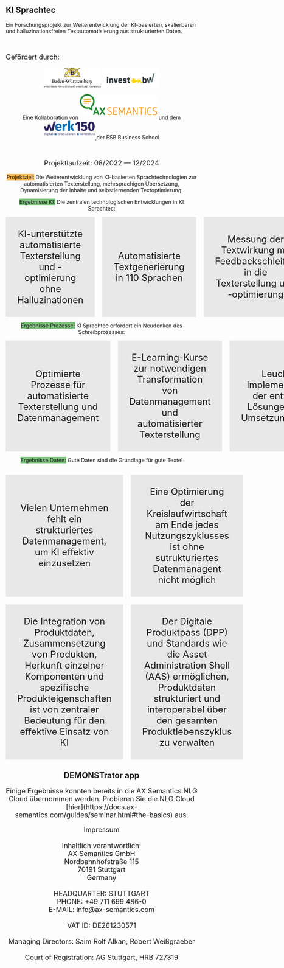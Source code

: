 ## KI Sprachtec

Ein Forschungsprojekt zur Weiterentwicklung der KI-basierten, skalierbaren und halluzinationsfreien Textautomatisierung aus strukturierten Daten.

<br>
<p style="font-size: 18px;">Gef&ouml;rdert durch:</p>
<center><img src="/assets/logos/bwlogo.jpg" width=150> <img src="/assets/logos/investbw_full.png" width=150>
<!---
<p style="font-size: 14px;">Nutzen Sie die Pfeiltasten Ihrer Tastatur zur Navigation.</p>
-->



Eine Kollaboration von 
<a href="https://ax-semantics.com" target="_blank" style="vertical-align: bottom;">
  <img src="assets/logos/AXS_Logo_full_RGB_300dpi.png" style="height: 55px; vertical-align: bottom; margin-bottom: 15px;" alt="AX Semantics Logo">
</a> 
und dem
<a href="https://www.esb-business-school.de/forschung/wertschoepfungs-und-logistiksysteme/werk150" target="_blank" style="vertical-align: bottom;">
  <img src="assets/logos/werk150_full.png" style="height: 40px; vertical-align: bottom; margin-bottom: 12px;" alt="Werk150 Logo">
</a>
der ESB Business School
<!---
<center>
  <div style="display: flex; justify-content: center; align-items: center; gap: 40px;">
    <img src="assets/logos/AXS_Logo_full_RGB_300dpi.png" style="height: 60px;">
    <img src="assets/logos/werk150_full.png" style="height: 60px;">
  </div>
</center>
-->

<br>
<p style="font-size: 18px;">Projektlaufzeit: 08/2022 &mdash; 12/2024</p>



<span style="background-color: rgba(248,156,12, 0.7);">Projektziel:</span> Die Weiterentwicklung von KI-basierten Sprachtechnologien zur automatisierten Texterstellung, mehrsprachigen &Uuml;bersetzung, Dynamisierung der Inhalte und selbstlernenden Textoptimierung.



<span style="background-color: rgba(0, 139, 0, 0.5);">Ergebnisse KI:</span> 
<span style="margin: 0;">Die zentralen technologischen Entwicklungen in KI Sprachtec:</span>
<section>
  <div style="display: flex; justify-content: space-between; gap: 20px;">
    <div style="flex: 1; padding: 30px; background-color: rgba(211, 211, 211, 0.5); display: flex; align-items: center; justify-content: center;">
      <p style="font-size: 24px; margin: 0; text-align: center;">KI-unterst&uuml;tzte automatisierte Texterstellung und -optimierung ohne Halluzinationen</p>
    </div>
    <div style="flex: 1; padding: 30px; background-color: rgba(211, 211, 211, 0.5); display: flex; align-items: center; justify-content: center;">
      <p style="font-size: 24px; margin: 0; text-align: center;">Automatisierte Textgenerierung in 110 Sprachen</p>
    </div>
    <div style="flex: 1; padding: 30px; background-color: rgba(211, 211, 211, 0.5); display: flex; align-items: center; justify-content: center;">
      <p style="font-size: 24px; margin: 0; text-align: center;">Messung der Textwirkung mit Feedbackschleifen in die Texterstellung und -optimierung</p>
    </div>
  </div>
</section>



<span style="background-color: rgba(0, 139, 0, 0.5);">Ergebnisse Prozesse:</span> 
<span style="margin: 0;">KI Sprachtec erfordert ein Neudenken des Schreibprozesses:</span>
<section>
  <div style="display: flex; justify-content: space-between; gap: 20px;">
    <div style="flex: 1; padding: 30px; background-color: rgba(211, 211, 211, 0.5); display: flex; align-items: center; justify-content: center;">
      <p style="font-size: 24px; margin: 0;">Optimierte Prozesse für automatisierte Texterstellung und Datenmanagement</p>
    </div>
    <div style="flex: 1; padding: 30px; background-color: rgba(211, 211, 211, 0.5); display: flex; align-items: center; justify-content: center;">
      <p style="font-size: 24px; margin: 0;">E-Learning-Kurse zur notwendigen Transformation von Datenmanagement und automatisierter Texterstellung</p>
    </div>
    <div style="flex: 1; padding: 30px; background-color: rgba(211, 211, 211, 0.5); display: flex; align-items: center; justify-content: center;">
      <p style="font-size: 24px; margin: 0;">Leuchtturm-Implementierungen der entwickelten L&ouml;sungen in realen Umsetzungsprojekten</p>
    </div>
  </div>
</section>




<span style="background-color: rgba(0, 139, 0, 0.5);">Ergebnisse Daten:</span> 
<span style="margin: 0;">Gute Daten sind die Grundlage f&uuml;r gute Texte!</span>

<section style="margin-top: 30px;">
  <div style="display: grid; grid-template-columns: repeat(2, 1fr); gap: 20px;">
    <div style="padding: 30px; background-color: rgba(211, 211, 211, 0.5); display: flex; align-items: center; justify-content: center;">
      <p style="font-size: 24px; margin: 0;">Vielen Unternehmen fehlt ein strukturiertes Datenmanagement, um KI effektiv einzusetzen</p>
    </div>
    <div style="padding: 30px; background-color: rgba(211, 211, 211, 0.5); display: flex; align-items: center; justify-content: center;">
      <p style="font-size: 24px; margin: 0;">Eine Optimierung der Kreislaufwirtschaft am Ende jedes Nutzungszyklusses ist ohne sutrukturiertes Datenmanagent nicht m&ouml;glich</p>
    </div>
    <div style="padding: 30px; background-color: rgba(211, 211, 211, 0.5); display: flex; align-items: center; justify-content: center;">
      <p style="font-size: 24px; margin: 0;">Die Integration von Produktdaten, Zusammensetzung von Produkten, Herkunft einzelner Komponenten und spezifische Produkteigenschaften ist von zentraler Bedeutung für den effektive Einsatz von KI</p>
    </div>
    <div style="padding: 30px; background-color: rgba(211, 211, 211, 0.5); display: flex; align-items: center; justify-content: center;">
      <p style="font-size: 24px; margin: 0;">Der Digitale Produktpass (DPP) und Standards wie die Asset Administration Shell (AAS) erm&ouml;glichen, Produktdaten strukturiert und interoperabel &uuml;ber den gesamten Produktlebenszyklus zu verwalten</p>
    </div>

  </div>
</section>




## DEMONSTrator app
<p style="font-size: 18px;">
Einige Ergebnisse konnten bereits in die AX Semantics NLG Cloud &uuml;bernommen werden. Probieren Sie die NLG Cloud [hier](https://docs.ax-semantics.com/guides/seminar.html#the-basics) aus.
</p>



<p style="font-size: 18px;">
Impressum<br><br>
Inhaltlich verantwortlich:<br>
AX Semantics GmbH<br>
Nordbahnhofstra&szlig;e 115  <br>
70191 Stuttgart  <br>
Germany<br><br>
HEADQUARTER: STUTTGART<br>
PHONE: +49 711 699 486-0 <br> 
E-MAIL: info@ax-semantics.com<br><br>
VAT ID: DE261230571<br><br>
Managing Directors: Saim Rolf Alkan, Robert Wei&szlig;graeber<br><br>
Court of Registration: AG Stuttgart, HRB 727319<br>
</p>